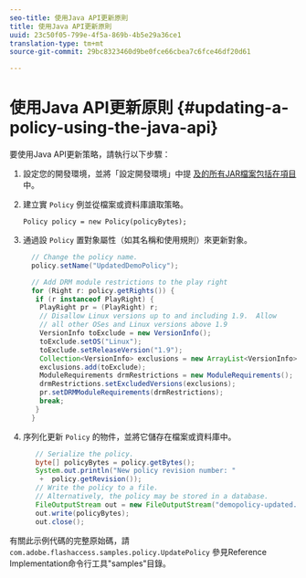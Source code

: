 ```yaml
---
seo-title: 使用Java API更新原則
title: 使用Java API更新原則
uuid: 23c50f05-799e-4f5a-869b-4b5e29a36ce1
translation-type: tm+mt
source-git-commit: 29bc8323460d9be0fce66cbea7c6fce46df20d61

---
```



# 使用Java API更新原則 {#updating-a-policy-using-the-java-api}

要使用Java API更新策略，請執行以下步驟：

1. 設定您的開發環境，並將「設定開發環境」中提 [及的所有JAR檔案包括在項目](../../aaxs-protecting-content/content-setting-up-the-sdk/content-setting-up-the-dev-env.md) 中。
1. 建立實 `Policy` 例並從檔案或資料庫讀取策略。

   ```
   Policy policy = new Policy(policyBytes);
   ```

1. 通過設 `Policy` 置對象屬性（如其名稱和使用規則）來更新對象。

   ```java
     // Change the policy name.  
     policy.setName("UpdatedDemoPolicy");  
   
     // Add DRM module restrictions to the play right  
     for (Right r: policy.getRights()) {  
      if (r instanceof PlayRight) {  
       PlayRight pr = (PlayRight) r;  
       // Disallow Linux versions up to and including 1.9.  Allow  
       // all other OSes and Linux versions above 1.9  
       VersionInfo toExclude = new VersionInfo();  
       toExclude.setOS("Linux");  
       toExclude.setReleaseVersion("1.9");  
       Collection<VersionInfo> exclusions = new ArrayList<VersionInfo>();  
       exclusions.add(toExclude);  
       ModuleRequirements drmRestrictions = new ModuleRequirements();  
       drmRestrictions.setExcludedVersions(exclusions);  
       pr.setDRMModuleRequirements(drmRestrictions);  
       break;  
      }  
     }
   ```

1. 序列化更新 `Policy` 的物件，並將它儲存在檔案或資料庫中。

   ```java
      // Serialize the policy.  
      byte[] policyBytes = policy.getBytes();  
      System.out.println("New policy revision number: "  
       +  policy.getRevision());      
      // Write the policy to a file.   
      // Alternatively, the policy may be stored in a database.  
      FileOutputStream out = new FileOutputStream("demopolicy-updated.pol");  
      out.write(policyBytes);  
      out.close(); 
   ```

有關此示例代碼的完整原始碼，請 `com.adobe.flashaccess.samples.policy.UpdatePolicy` 參見Reference Implementation命令行工具&quot;samples&quot;目錄。
